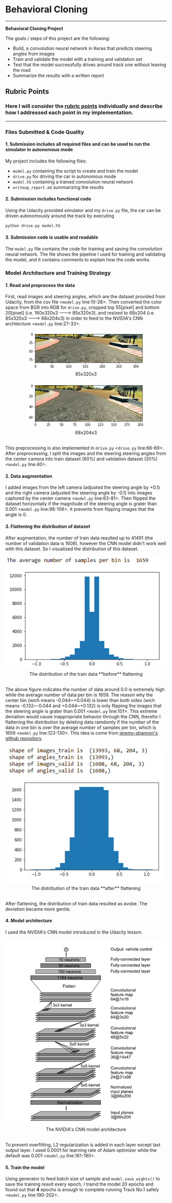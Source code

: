 # **Behavioral Cloning**

---

**Behavioral Cloning Project**

The goals / steps of this project are the following:
* Build, a convolution neural network in Keras that predicts steering angles from images
* Train and validate the model with a training and validation set
* Test that the model successfully drives around track one without leaving the road
* Summarize the results with a written report

## Rubric Points
### Here I will consider the [rubric points](https://review.udacity.com/#!/rubrics/432/view) individually and describe how I addressed each point in my implementation.  

---

### Files Submitted & Code Quality

#### 1. Submission includes all required files and can be used to run the simulator in autonomous mode

My project includes the following files:
* `model.py` containing the script to create and train the model
* `drive.py` for driving the car in autonomous mode
* `model.h5` containing a trained convolution neural network
* `writeup_report.md` summarizing the results

#### 2. Submission includes functional code
Using the Udacity provided simulator and my `drive.py` file, the car can be driven autonomously around the track by executing
```sh
python drive.py model.h5
```

#### 3. Submission code is usable and readable

The `model.py` file contains the code for training and saving the convolution neural network. The file shows the pipeline I used for training and validating the model, and it contains comments to explain how the code works.

### Model Architecture and Training Strategy

#### 1. Read and preprocess the data

First, read images and steering angles, which are the dataset provided from Udacity, from the csv file <`model.py` line:10-26>.
Then converted the color space from BGR into RGB for `drive.py`, cropped top 55[pixel] and bottom 20[pixel] (i.e. 160x320x3 ---> 85x320x3), and resized to 68x204 (i.e. 85x320x3 ---> 68x204x3) in order to feed to the NVIDIA's CNN architecture <`model.py` line:27-33>.

<div style="text-align:center">
<img src="./writeup_images/85x320x3.png"><br/>
85x320x3
</div><br/>

<div style="text-align:center">
<img src="./writeup_images/68x204x3.png"><br/>
68x204x3
</div><br/>

This preprocessing is also implemented in `drive.py` <`drive.py` line:68-69>.
After preprocessing, I split the images and the steering steering angles from the center camera into train dataset (80%) and validation dataset (20%) <`model.py` line:40>.

#### 2. Data augmentation

I added images from the left camera (adjusted the steering angle by +0.1) and the right camera (adjusted the steering angle by -0.1) into images captured by the center camera <`model.py` line:63-81>.
Then flipped the dataset horizontally if the magnitude of the steering angle is grater than 0.001 <`model.py` line:98-106>. It prevents from flipping images that the angle is 0.

#### 3. Flattening the distribution of dataset

After augmentation, the number of train data resulted up to 41491 (the number of validation data is 1608), however the CNN model didn't work well with this dataset. So I visualized the distribution of this dataset.

<div style="text-align:center">
<img src="./writeup_images/distribution_before_flattening.png"><br/>
The distribution of the train data **before** flattening
</div><br/>

The above figure indicates the number of data around 0.0 is extremely high while the average number of data per bin is 1659. The reason why the center bin (wich means -0.044~+0.044) is lower than both sides (wich means -0.132~-0.044 and +0.044~+0.132) is only flipping the images that the steering angle is grater than 0.001 <`model.py` line:101>.
This extreme deviation would cause inappropriate behavior through the CNN, therefor I flattening the distribution by deleting data ramdomly if the number of the data in one bin is over the average number of samples per bin, which is 1659 <`model.py` line:123-130>. This idea is come from [jeremy-shannon's github repository](https://github.com/jeremy-shannon/CarND-Behavioral-Cloning-Project/blob/master/README.md).

<div style="text-align:center">
<img src="./writeup_images/distribution_after_flattening.png"><br/>
The distribution of the train data **after** flattening
</div><br/>

After flattening, the distribution of train data resulted as avobe. The deviation became more gentle.

#### 4. Model architecture

I used the NVIDIA's CNN model introduced in the Udacity lesson.

<div style="text-align:center">
<img src="./writeup_images/nvidia_cnn_model.png"><br/>
The NVIDIA's CNN model architecture
</div><br/>

To prevent overfitting, L2 regularization is added in each layer except last output layer. I used 0.0001 for learning rate of Adam optimizer while the default was 0.001 <`model.py` line:161-180>.

#### 5. Train the model

Using generator to feed batch size of sample and `model.save_wights()` to save the training result every epoch, I traind the model 20 epochs and found out that **4** epochs is enough to complete running Track No.1 safely <`model.py` line:190-202>.

